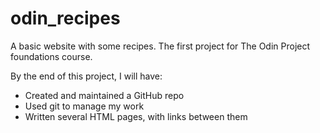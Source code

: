# odin_recipes
A basic website with some recipes. The first project for The Odin Project foundations course.

By the end of this project, I will have:
- Created and maintained a GitHub repo
- Used git to manage my work
- Written several HTML pages, with links between them